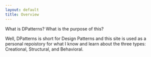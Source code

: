 ```yaml
---
layout: default
title: Overview
---
```

What is DPatterns? What is the purpose of this? 

Well, DPatterns is short for Design Patterns and this site is used as a personal repoistory for what I know and learn about the three types: Creational, Structural, and Behavioral. 

